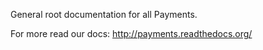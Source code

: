 General root documentation for all Payments.

For more read our docs: http://payments.readthedocs.org/

